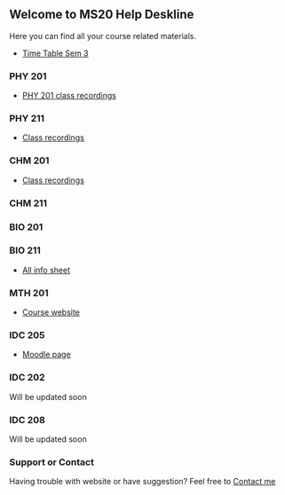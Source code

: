 ## Welcome to MS20 Help Deskline
Here you can find all your course related materials.

* [Time Table Sem 3](https://drive.google.com/file/d/1JWUsj98bi01z4YKXkTOeKA05HkeFQS7j/view?usp=sharing)
### PHY 201
* [PHY 201 class recordings](https://www.youtube.com/playlist?list=PLFcOcw2zQTp5kfTwfj67qQ1JLAjuqrQaz)
<span> <span/>

### PHY 211
* [Class recordings]()

### CHM 201
* [Class recordings](https://www.youtube.com/playlist?list=PLFcOcw2zQTp4Xhf29QydvdCdfkvkMHLyx)

### CHM 211

### BIO 201

### BIO 211
* [All info sheet](https://docs.google.com/spreadsheets/d/1R4cYy2i8FCsIOIsLwWcLcrHsdTChavAe/edit#gid=2146736409)

### MTH 201
* [Course website](https://sejdm.github.io/mth201/assignments.html)


### IDC 205
* [Moodle page](https://web.iisermohali.ac.in/moodle/course/view.php?id=772)

### IDC 202
Will be updated soon

### IDC 208
Will be updated soon


### Support or Contact

Having trouble with website or have suggestion? 
Feel free to [Contact me](www.instagram.com/rajesh_potlia/)
